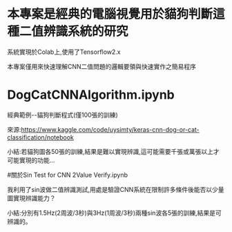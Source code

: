 # 本專案是經典的電腦視覺用於貓狗判斷這種二值辨識系統的研究

系統實現於Colab上,使用了Tensorflow2.x

本專案僅用來快速理解CNN二值問題的邏輯要領與快速實作之簡易程序

# DogCatCNNAlgorithm.ipynb

經典範例--貓狗判斷程式(僅100張的訓練)

來源:https://www.kaggle.com/code/uysimty/keras-cnn-dog-or-cat-classification/notebook

小結:若貓狗圖各50張的訓練,結果是難以實現辨識,這可能需要千張或萬張以上才可能實現的功能...

#關於Sin Test for CNN 2Value Verify.ipynb

我利用了sin波做二值辨識測試,用處是驗證CNN系統在限制許多條件後能否以少量圖實現辨識能力？

小結:分別有1.5Hz(2周波/3秒)與3Hz(1周波/3秒)兩種sin波各5張的訓練,結果是可辨識的。
